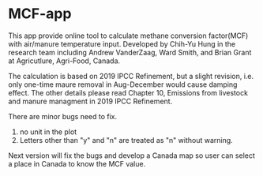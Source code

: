 # MCF-app
This app provide online tool to calculate methane conversion factor(MCF) with air/manure temperature input. Developed by Chih-Yu Hung in the research team including Andrew VanderZaag, Ward Smith, and Brian Grant at Agricutlure, Agri-Food, Canada.

The calculation is based on 2019 IPCC Refinement, but a slight revision, i.e. only one-time maure removal in Aug-December would cause damping effect. 
The other details please read Chapter 10, Emissions from livestock and manure managment in 2019 IPCC Refinement.

There are minor bugs need to fix. 
1. no unit in the plot
2. Letters other than "y" and "n" are treated as "n" without warning. 

Next version will fix the bugs and develop a Canada map so user can select a place in Canada to know the MCF value.
